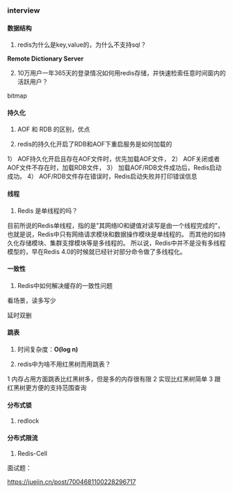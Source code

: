 ### interview



#### 数据结构



1. redis为什么是key,value的，为什么不支持sql？



**Remote Dictionary Server**





2. 10万用户一年365天的登录情况如何用redis存储，并快速检索任意时间窗内的活跃用户？



bitmap







#### 持久化



1. AOF 和 RDB 的区别，优点





2. redis的持久化开启了RDB和AOF下重启服务是如何加载的



1） AOF持久化开启且存在AOF文件时，优先加载AOF文件，
2） AOF关闭或者AOF文件不存在时，加载RDB文件，
3） 加载AOF/RDB文件成功后，Redis启动成功。
4） AOF/RDB文件存在错误时，Redis启动失败并打印错误信息





#### 线程



1. Redis 是单线程的吗？



目前所说的Redis单线程，指的是"其网络IO和键值对读写是由一个线程完成的"，也就是说，Redis中只有网络请求模块和数据操作模块是单线程的。 而其他的如持久化存储模块、集群支撑模块等是多线程的。 所以说，Redis中并不是没有多线程模型的，早在Redis 4.0的时候就已经针对部分命令做了多线程化。





#### 一致性



1. Redis中如何解决缓存的一致性问题



看场景，读多写少

延时双删



#### 跳表



1. 时间复杂度：**O(log n)**





2. redis中为啥不用红黑树而用跳表？



1 内存占用方面跳表比红黑树多，但是多的内存很有限
2 实现比红黑树简单
3 跟红黑树更方便的支持范围查询



#### 分布式锁



1. redlock



#### 分布式限流



1. Redis-Cell



面试题：

https://juejin.cn/post/7004681100228296717



